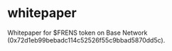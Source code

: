 # whitepaper
Whitepaper for $FRENS token on Base Network (0x72d1eb99bebadc114c52526f55c9bbad5870dd5c).

